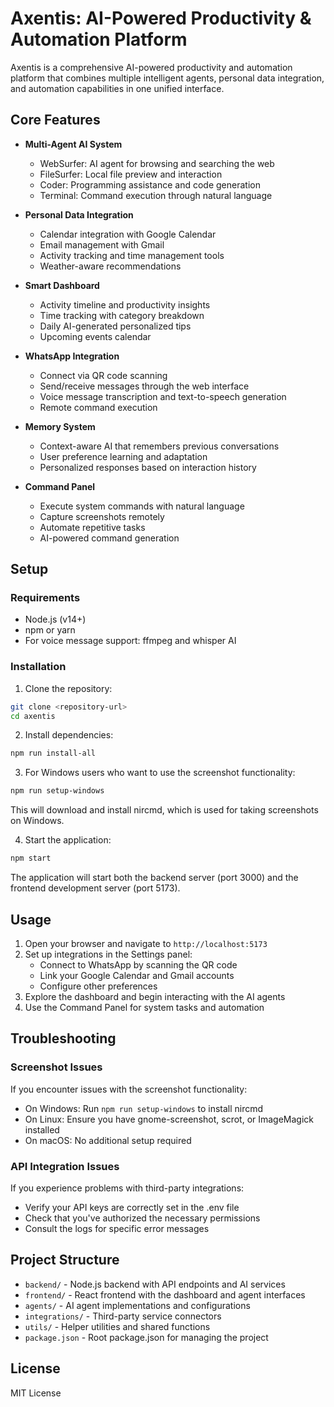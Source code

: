 # Axentis: AI-Powered Productivity & Automation Platform

Axentis is a comprehensive AI-powered productivity and automation platform that combines multiple intelligent agents, personal data integration, and automation capabilities in one unified interface.

## Core Features

- **Multi-Agent AI System**
  - WebSurfer: AI agent for browsing and searching the web
  - FileSurfer: Local file preview and interaction
  - Coder: Programming assistance and code generation
  - Terminal: Command execution through natural language

- **Personal Data Integration**
  - Calendar integration with Google Calendar
  - Email management with Gmail
  - Activity tracking and time management tools
  - Weather-aware recommendations

- **Smart Dashboard**
  - Activity timeline and productivity insights
  - Time tracking with category breakdown
  - Daily AI-generated personalized tips
  - Upcoming events calendar

- **WhatsApp Integration**
  - Connect via QR code scanning
  - Send/receive messages through the web interface
  - Voice message transcription and text-to-speech generation
  - Remote command execution

- **Memory System**
  - Context-aware AI that remembers previous conversations
  - User preference learning and adaptation
  - Personalized responses based on interaction history

- **Command Panel**
  - Execute system commands with natural language
  - Capture screenshots remotely
  - Automate repetitive tasks
  - AI-powered command generation

## Setup

### Requirements

- Node.js (v14+)
- npm or yarn
- For voice message support: ffmpeg and whisper AI

### Installation

1. Clone the repository:

```bash
git clone <repository-url>
cd axentis
```

2. Install dependencies:

```bash
npm run install-all
```

3. For Windows users who want to use the screenshot functionality:

```bash
npm run setup-windows
```

This will download and install nircmd, which is used for taking screenshots on Windows.

4. Start the application:

```bash
npm start
```

The application will start both the backend server (port 3000) and the frontend development server (port 5173).

## Usage

1. Open your browser and navigate to `http://localhost:5173`
2. Set up integrations in the Settings panel:
   - Connect to WhatsApp by scanning the QR code
   - Link your Google Calendar and Gmail accounts
   - Configure other preferences
3. Explore the dashboard and begin interacting with the AI agents
4. Use the Command Panel for system tasks and automation

## Troubleshooting

### Screenshot Issues

If you encounter issues with the screenshot functionality:

- On Windows: Run `npm run setup-windows` to install nircmd
- On Linux: Ensure you have gnome-screenshot, scrot, or ImageMagick installed
- On macOS: No additional setup required

### API Integration Issues

If you experience problems with third-party integrations:
- Verify your API keys are correctly set in the .env file
- Check that you've authorized the necessary permissions
- Consult the logs for specific error messages

## Project Structure

- `backend/` - Node.js backend with API endpoints and AI services
- `frontend/` - React frontend with the dashboard and agent interfaces
- `agents/` - AI agent implementations and configurations
- `integrations/` - Third-party service connectors
- `utils/` - Helper utilities and shared functions
- `package.json` - Root package.json for managing the project


## License

MIT License